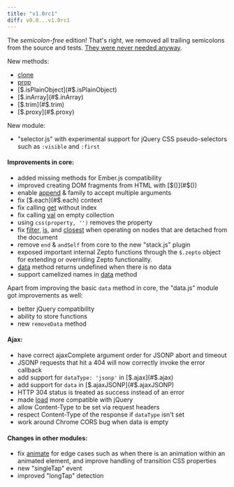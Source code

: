 ```yaml
---
title: "v1.0rc1"
diff: v0.8...v1.0rc1
---
```


The _semicolon-free_ edition! That's right, we removed all trailing semicolons
from the source and tests. [They were never needed anyway][semi].

New methods:

* [clone](#clone)
* [prop](#prop)
* [$.isPlainObject](#$.isPlainObject)
* [$.inArray](#$.inArray)
* [$.trim](#$.trim)
* [$.proxy](#$.proxy)

New module:

* "selector.js" with experimental support for jQuery CSS
  pseudo-selectors such as `:visible` and `:first`

#### Improvements in core:

* added missing methods for Ember.js compatibility
* improved creating DOM fragments from HTML with [$()](#$(\))
* enable [append](#append) & family to accept multiple arguments
* fix [$.each](#$.each) context
* fix calling [get](#get) without index
* fix calling [val](#val) on empty collection
* using `css(property, '')` removes the property
* fix [filter](#filter), [is](#is), and [closest](#closest) when operating on
  nodes that are detached from the document
* remove `end` & `andSelf` from core to the new "stack.js" plugin
* exposed important internal Zepto functions through the `$.zepto` object for
  extending or overriding Zepto functionality.
* [data](#data) method returns undefined when there is no data
* support camelized names in [data](#data) method

Apart from improving the basic `data` method in core, the "data.js" module got
improvements as well:

* better jQuery compatibility
* ability to store functions
* new `removeData` method

#### Ajax:

* have correct ajaxComplete argument order for JSONP abort and timeout
* JSONP requests that hit a 404 will now correctly invoke the error callback
* add support for `dataType: 'jsonp'` in [$.ajax](#$.ajax)
* add support for `data` in [$.ajaxJSONP](#$.ajaxJSONP)
* HTTP 304 status is treated as success instead of an error
* made [load](#load) more compatible with jQuery
* allow Content-Type to be set via request headers
* respect Content-Type of the response if `dataType` isn't set
* work around Chrome CORS bug when data is empty

#### Changes in other modules:

* fix [animate](#animate) for edge cases such as when there is an animation
  within an animated element, and improve handling of transition CSS properties
* new "singleTap" event
* improved "longTap" detection


[semi]: http://mislav.uniqpath.com/2010/05/semicolons/
  "Semicolons in JavaScript are optional"
